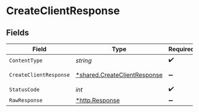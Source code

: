 # CreateClientResponse


## Fields

| Field                                                                       | Type                                                                        | Required                                                                    | Description                                                                 |
| --------------------------------------------------------------------------- | --------------------------------------------------------------------------- | --------------------------------------------------------------------------- | --------------------------------------------------------------------------- |
| `ContentType`                                                               | *string*                                                                    | :heavy_check_mark:                                                          | N/A                                                                         |
| `CreateClientResponse`                                                      | [*shared.CreateClientResponse](../../models/shared/createclientresponse.md) | :heavy_minus_sign:                                                          | Client created                                                              |
| `StatusCode`                                                                | *int*                                                                       | :heavy_check_mark:                                                          | N/A                                                                         |
| `RawResponse`                                                               | [*http.Response](https://pkg.go.dev/net/http#Response)                      | :heavy_minus_sign:                                                          | N/A                                                                         |